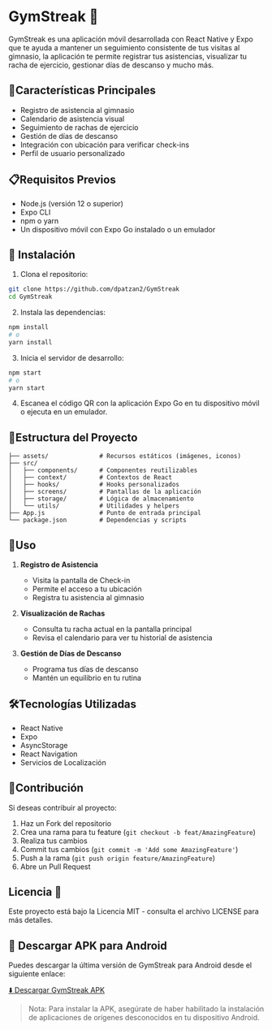 # GymStreak 💪

GymStreak es una aplicación móvil desarrollada con React Native y Expo que te ayuda a mantener un seguimiento consistente de tus visitas al gimnasio, la aplicación te permite registrar tus asistencias, visualizar tu racha de ejercicio, gestionar días de descanso y mucho más.

## 🌟Características Principales

- Registro de asistencia al gimnasio
- Calendario de asistencia visual
- Seguimiento de rachas de ejercicio
- Gestión de días de descanso
- Integración con ubicación para verificar check-ins
- Perfil de usuario personalizado

## 📋Requisitos Previos

- Node.js (versión 12 o superior)
- Expo CLI
- npm o yarn
- Un dispositivo móvil con Expo Go instalado o un emulador

## 🚀 Instalación

1. Clona el repositorio:

```bash
git clone https://github.com/dpatzan2/GymStreak
cd GymStreak
```

2. Instala las dependencias:

```bash
npm install
# o
yarn install
```

3. Inicia el servidor de desarrollo:

```bash
npm start
# o
yarn start
```

4. Escanea el código QR con la aplicación Expo Go en tu dispositivo móvil o ejecuta en un emulador.

## 📁Estructura del Proyecto

```
├── assets/              # Recursos estáticos (imágenes, iconos)
├── src/
│   ├── components/      # Componentes reutilizables
│   ├── context/         # Contextos de React
│   ├── hooks/           # Hooks personalizados
│   ├── screens/         # Pantallas de la aplicación
│   ├── storage/         # Lógica de almacenamiento
│   └── utils/           # Utilidades y helpers
├── App.js               # Punto de entrada principal
└── package.json         # Dependencias y scripts
```

## 📱Uso

1. **Registro de Asistencia**

   - Visita la pantalla de Check-in
   - Permite el acceso a tu ubicación
   - Registra tu asistencia al gimnasio
2. **Visualización de Rachas**

   - Consulta tu racha actual en la pantalla principal
   - Revisa el calendario para ver tu historial de asistencia
3. **Gestión de Días de Descanso**

   - Programa tus días de descanso
   - Mantén un equilibrio en tu rutina

## 🛠️Tecnologías Utilizadas

- React Native
- Expo
- AsyncStorage
- React Navigation
- Servicios de Localización

## 🤝Contribución

Si deseas contribuir al proyecto:

1. Haz un Fork del repositorio
2. Crea una rama para tu feature (`git checkout -b feat/AmazingFeature`)
3. Realiza tus cambios
4. Commit tus cambios (`git commit -m 'Add some AmazingFeature'`)
5. Push a la rama (`git push origin feature/AmazingFeature`)
6. Abre un Pull Request

## Licencia 📄

Este proyecto está bajo la Licencia MIT - consulta el archivo LICENSE para más detalles.

## 📱 Descargar APK para Android

Puedes descargar la última versión de GymStreak para Android desde el siguiente enlace:

[⬇️ Descargar GymStreak APK](https://www.mediafire.com/file/siync28hfo8e381/GymStreak.apk/file)

> Nota: Para instalar la APK, asegúrate de haber habilitado la instalación de aplicaciones de orígenes desconocidos en tu dispositivo Android.
